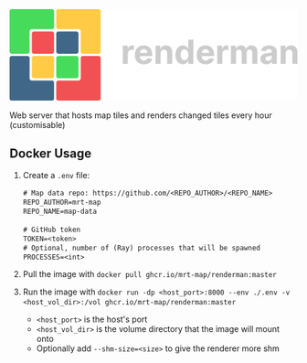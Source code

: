![](./.github/ren-light.png)

Web server that hosts map tiles and renders changed tiles every hour (customisable)

## Docker Usage
1. Create a `.env` file:
    ```dotenv
    # Map data repo: https://github.com/<REPO_AUTHOR>/<REPO_NAME>
    REPO_AUTHOR=mrt-map
    REPO_NAME=map-data

    # GitHub token
    TOKEN=<token>
    # Optional, number of (Ray) processes that will be spawned
    PROCESSES=<int>
    ```

2. Pull the image with `docker pull ghcr.io/mrt-map/renderman:master`
3. Run the image with `docker run -dp <host_port>:8000 --env ./.env -v <host_vol_dir>:/vol ghcr.io/mrt-map/renderman:master`
   - `<host_port>` is the host's port
   - `<host_vol_dir>` is the volume directory that the image will mount onto
   - Optionally add `--shm-size=<size>` to give the renderer more shm

